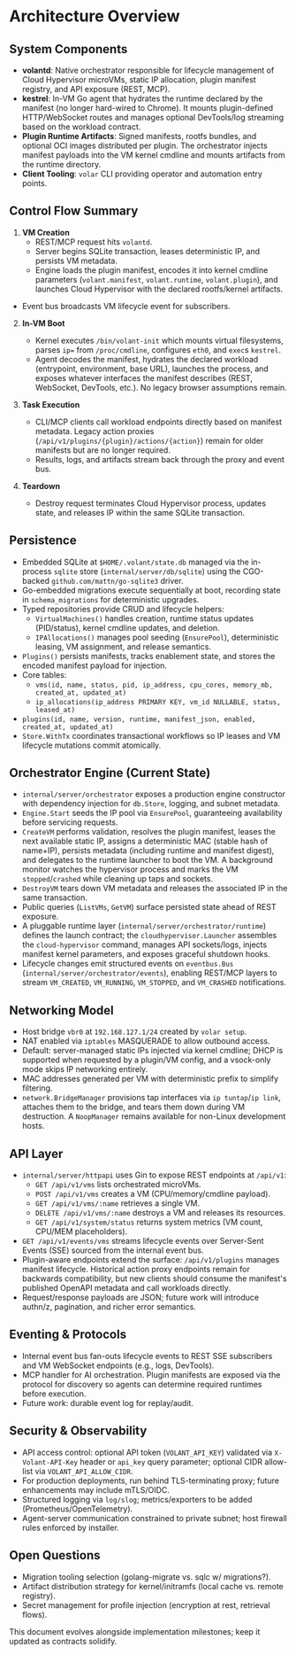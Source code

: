 # Architecture Overview

## System Components
- **volantd**: Native orchestrator responsible for lifecycle management of Cloud Hypervisor microVMs, static IP allocation, plugin manifest registry, and API exposure (REST, MCP).
- **kestrel**: In-VM Go agent that hydrates the runtime declared by the manifest (no longer hard-wired to Chrome). It mounts plugin-defined HTTP/WebSocket routes and manages optional DevTools/log streaming based on the workload contract.
- **Plugin Runtime Artifacts**: Signed manifests, rootfs bundles, and optional OCI images distributed per plugin. The orchestrator injects manifest payloads into the VM kernel cmdline and mounts artifacts from the runtime directory.
- **Client Tooling**: `volar` CLI providing operator and automation entry points.

## Control Flow Summary
1. **VM Creation**
   - REST/MCP request hits `volantd`.
   - Server begins SQLite transaction, leases deterministic IP, and persists VM metadata.
   - Engine loads the plugin manifest, encodes it into kernel cmdline parameters (`volant.manifest`, `volant.runtime`, `volant.plugin`), and launches Cloud Hypervisor with the declared rootfs/kernel artifacts.
- Event bus broadcasts VM lifecycle event for subscribers.

2. **In-VM Boot**
   - Kernel executes `/bin/volant-init` which mounts virtual filesystems, parses `ip=` from `/proc/cmdline`, configures `eth0`, and `exec`s `kestrel`.
   - Agent decodes the manifest, hydrates the declared workload (entrypoint, environment, base URL), launches the process, and exposes whatever interfaces the manifest describes (REST, WebSocket, DevTools, etc.). No legacy browser assumptions remain.

3. **Task Execution**
   - CLI/MCP clients call workload endpoints directly based on manifest metadata. Legacy action proxies (`/api/v1/plugins/{plugin}/actions/{action}`) remain for older manifests but are no longer required.
   - Results, logs, and artifacts stream back through the proxy and event bus.

4. **Teardown**
   - Destroy request terminates Cloud Hypervisor process, updates state, and releases IP within the same SQLite transaction.

## Persistence
- Embedded SQLite at `$HOME/.volant/state.db` managed via the in-process `sqlite` store (`internal/server/db/sqlite`) using the CGO-backed `github.com/mattn/go-sqlite3` driver.
- Go-embedded migrations execute sequentially at boot, recording state in `schema_migrations` for deterministic upgrades.
- Typed repositories provide CRUD and lifecycle helpers:
  - `VirtualMachines()` handles creation, runtime status updates (PID/status), kernel cmdline updates, and deletion.
  - `IPAllocations()` manages pool seeding (`EnsurePool`), deterministic leasing, VM assignment, and release semantics.
- `Plugins()` persists manifests, tracks enablement state, and stores the encoded manifest payload for injection.
- Core tables:
  - `vms(id, name, status, pid, ip_address, cpu_cores, memory_mb, created_at, updated_at)`
  - `ip_allocations(ip_address PRIMARY KEY, vm_id NULLABLE, status, leased_at)`
- `plugins(id, name, version, runtime, manifest_json, enabled, created_at, updated_at)`
- `Store.WithTx` coordinates transactional workflows so IP leases and VM lifecycle mutations commit atomically.

## Orchestrator Engine (Current State)
- `internal/server/orchestrator` exposes a production engine constructor with dependency injection for `db.Store`, logging, and subnet metadata.
- `Engine.Start` seeds the IP pool via `EnsurePool`, guaranteeing availability before servicing requests.
- `CreateVM` performs validation, resolves the plugin manifest, leases the next available static IP, assigns a deterministic MAC (stable hash of name+IP), persists metadata (including runtime and manifest digest), and delegates to the runtime launcher to boot the VM. A background monitor watches the hypervisor process and marks the VM `stopped`/`crashed` while cleaning up taps and sockets.
- `DestroyVM` tears down VM metadata and releases the associated IP in the same transaction.
- Public queries (`ListVMs`, `GetVM`) surface persisted state ahead of REST exposure.
- A pluggable runtime layer (`internal/server/orchestrator/runtime`) defines the launch contract; the `cloudhypervisor.Launcher` assembles the `cloud-hypervisor` command, manages API sockets/logs, injects manifest kernel parameters, and exposes graceful shutdown hooks.
- Lifecycle changes emit structured events on `eventbus.Bus` (`internal/server/orchestrator/events`), enabling REST/MCP layers to stream `VM_CREATED`, `VM_RUNNING`, `VM_STOPPED`, and `VM_CRASHED` notifications.

## Networking Model
- Host bridge `vbr0` at `192.168.127.1/24` created by `volar setup`.
- NAT enabled via `iptables` MASQUERADE to allow outbound access.
- Default: server-managed static IPs injected via kernel cmdline; DHCP is supported when requested by a plugin/VM config, and a vsock-only mode skips IP networking entirely.
- MAC addresses generated per VM with deterministic prefix to simplify filtering.
- `network.BridgeManager` provisions tap interfaces via `ip tuntap`/`ip link`, attaches them to the bridge, and tears them down during VM destruction. A `NoopManager` remains available for non-Linux development hosts.

## API Layer
- `internal/server/httpapi` uses Gin to expose REST endpoints at `/api/v1`:
  - `GET /api/v1/vms` lists orchestrated microVMs.
  - `POST /api/v1/vms` creates a VM (CPU/memory/cmdline payload).
  - `GET /api/v1/vms/:name` retrieves a single VM.
  - `DELETE /api/v1/vms/:name` destroys a VM and releases its resources.
  - `GET /api/v1/system/status` returns system metrics (VM count, CPU/MEM placeholders).
- `GET /api/v1/events/vms` streams lifecycle events over Server-Sent Events (SSE) sourced from the internal event bus.
- Plugin-aware endpoints extend the surface: `/api/v1/plugins` manages manifest lifecycle. Historical action proxy endpoints remain for backwards compatibility, but new clients should consume the manifest's published OpenAPI metadata and call workloads directly.
- Request/response payloads are JSON; future work will introduce authn/z, pagination, and richer error semantics.

## Eventing & Protocols
- Internal event bus fan-outs lifecycle events to REST SSE subscribers and VM WebSocket endpoints (e.g., logs, DevTools).
- MCP handler for AI orchestration. Plugin manifests are exposed via the protocol for discovery so agents can determine required runtimes before execution.
- Future work: durable event log for replay/audit.

## Security & Observability
- API access control: optional API token (`VOLANT_API_KEY`) validated via `X-Volant-API-Key` header or `api_key` query parameter; optional CIDR allow-list via `VOLANT_API_ALLOW_CIDR`.
- For production deployments, run behind TLS-terminating proxy; future enhancements may include mTLS/OIDC.
- Structured logging via `log/slog`; metrics/exporters to be added (Prometheus/OpenTelemetry).
- Agent-server communication constrained to private subnet; host firewall rules enforced by installer.

## Open Questions
- Migration tooling selection (golang-migrate vs. sqlc w/ migrations?).
- Artifact distribution strategy for kernel/initramfs (local cache vs. remote registry).
- Secret management for profile injection (encryption at rest, retrieval flows).

This document evolves alongside implementation milestones; keep it updated as contracts solidify.
